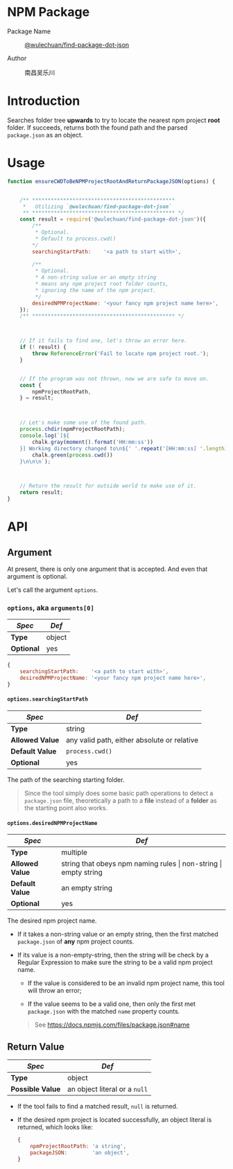 <link rel="stylesheet" href="./node_modules/@wulechuan/css-stylus-markdown-themes/dist/default.css">

# NPM Package

<dl>
<dt>Package Name</dt>
<dd>

[@wulechuan/find-package-dot-json](https://www.npmjs.com/package/@wulechuan/find-package-dot-json)

</dd>
<dt>Author</dt>
<dd><p>南昌吴乐川</p></dd>
</dl>


# Introduction

Searches folder tree **upwards** to try to locate the nearest npm project **root** folder.
If succeeds, returns both the found path and the parsed `package.json` as an object.


# Usage

```javascript
function ensureCWDToBeNPMProjectRootAndReturnPackageJSON(options) {


    /** **********************************************
     *   Utilizing `@wulechuan/find-package-dot-json`
     ** ********************************************** */
    const result = require('@wulechuan/find-package-dot-json')({
        /**
         * Optional.
         * Default to process.cwd()
        */
        searchingStartPath:    '<a path to start with>',
        
        /** 
         * Optional.
         * A non-string value or an empty string
         * means any npm project root folder counts,
         * ignoring the name of the npm project.
         */
        desiredNPMProjectName: '<your fancy npm project name here>',
    });
    /** ********************************************** */



    // If it fails to find one, let's throw an error here.
    if (! result) {
        throw ReferenceError('Fail to locate npm project root.');
    }


    // If the program was not thrown, now we are safe to move on.
    const {
        npmProjectRootPath,
    } = result;



    // Let's make some use of the found path.
    process.chdir(npmProjectRootPath);
    console.log(`[${
        chalk.gray(moment().format('HH:mm:ss'))
    }] Working directory changed to\n${' '.repeat('[HH:mm:ss] '.length)}${
        chalk.green(process.cwd())
    }\n\n\n`);



    // Return the result for outside world to make use of it.
    return result;
}
```


# API

## Argument

At present, there is only one argument that is accepted.
And even that argument is optional.

Let's call the argument `options`.

### `options`, aka `arguments[0]`

| _Spec_       | _Def_  |
| ------------ | ------ |
| **Type**     | object |
| **Optional** | yes    |

```javascript
{
    searchingStartPath:    '<a path to start with>',
    desiredNPMProjectName: '<your fancy npm project name here>',
}
```


#### `options.searchingStartPath`

| _Spec_            | _Def_                                       |
| ----------------- | ------------------------------------------- |
| **Type**          | string                                      |
| **Allowed Value** | any valid path, either absolute or relative |
| **Default Value** | `process.cwd()`                             |
| **Optional**      | yes                                         |

The path of the searching starting folder.

> Since the tool simply does some basic path operations
> to detect a `package.json` file,
> theoretically a path to a **file** instead of a **folder**
> as the starting point also works.


#### `options.desiredNPMProjectName`

| _Spec_            | _Def_                                                            |
| ----------------- | ---------------------------------------------------------------- |
| **Type**          | multiple                                                         |
| **Allowed Value** | string that obeys npm naming rules \| non-string \| empty string |
| **Default Value** | an empty string                                                  |
| **Optional**      | yes                                                              |

The desired npm project name.

*   If it takes a non-string value or an empty string,
    then the first matched `package.json` of **any** npm project counts.

*   If its value is a non-empty-string,
    then the string will be check by a Regular Expression
    to make sure the string to be a valid npm project name.

    -   If the value is considered to be an invalid npm project name,
        this tool will throw an error;

    -   If the value seems to be a valid one,
        then only the first met `package.json` with the matched
        `name` property counts.

    > See https://docs.npmjs.com/files/package.json#name


## Return Value

| _Spec_             | _Def_                         |
| ------------------ | ----------------------------- |
| **Type**           | object                        |
| **Possible Value** | an object literal or a `null` |

*   If the tool fails to find a matched result,
    `null` is returned.

*   If the desired npm project is located successfully,
    an object literal is returned, which looks like:

    ```javascript
    {
        npmProjectRootPath: 'a string',
        packageJSON:        'an object',
    }
    ```
